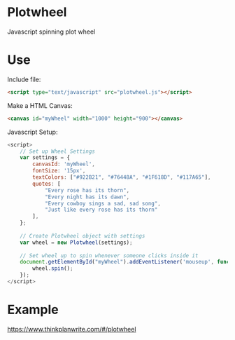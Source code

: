 # Plotwheel
Javascript spinning plot wheel

# Use
Include file:
```html
<script type="text/javascript" src="plotwheel.js"></script>
```

Make a HTML Canvas:
```html
<canvas id="myWheel" width="1000" height="900"></canvas>
```

Javascript Setup:
```javascript
<script>
	// Set up Wheel Settings
	var settings = {
		canvasId: 'myWheel',
		fontSize: '15px',
		textColors: ["#922B21", "#76448A", "#1F618D", "#117A65"],
		quotes: [
			"Every rose has its thorn", 
			"Every night has its dawn",
			"Every cowboy sings a sad, sad song",
			"Just like every rose has its thorn"
		],
	};
		
    // Create Plotwheel object with settings
	var wheel = new Plotwheel(settings);
		
    // Set wheel up to spin whenever someone clicks inside it
	document.getElementById("myWheel").addEventListener('mouseup', function() {
		wheel.spin();
	});
</script>
```

# Example
https://www.thinkplanwrite.com/#/plotwheel
